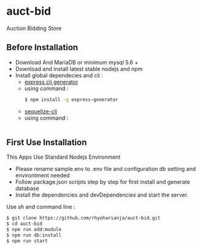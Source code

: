 # auct-bid
Auction Bidding Store

## Before Installation
- Download And MariaDB or minimum mysql 5.6 +
- Download and install latest stable nodejs and npm
- Install global dependecies and cli :
  * [express cli generator](https://expressjs.com/en/starter/generator.html) 
  - using command : 
    ```sh
    $ npm install -g express-generator
  * [sequelize-cli](https://sequelize.org/master/manual/migrations.html#installing-the-cli)
  - using command :
    ```sh


## First Use Installation
This Apps Use Standard Nodejs Environment
- Please rename sample.env to .env file and configuration db setting and environtment needed
- Follow package.json scripts step by step for first install and generate database
- Install the dependencies and devDependencies and start the server.

Use sh and command line :
```sh
$ git clone https://github.com/rhyoharianja/auct-bid.git
$ cd auct-bid
$ npm run add:module
$ npm run db:install
$ npm run start 
